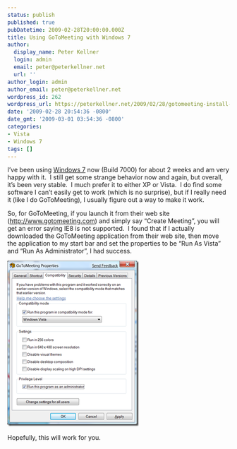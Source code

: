 ```yaml
---
status: publish
published: true
pubDatetime: 2009-02-28T20:00:00.000Z
title: Using GoToMeeting with Windows 7
author:
  display_name: Peter Kellner
  login: admin
  email: peter@peterkellner.net
  url: ''
author_login: admin
author_email: peter@peterkellner.net
wordpress_id: 262
wordpress_url: https://peterkellner.net/2009/02/28/gotomeeting-install-windows7-microsoft/
date: '2009-02-28 20:54:36 -0800'
date_gmt: '2009-03-01 03:54:36 -0800'
categories:
- Vista
- Windows 7
tags: []
---
```

<p>I’ve been using <a href="http://www.microsoft.com/windows/windows-7/default.aspx">Windows 7</a> now (Build 7000) for about 2 weeks and am very happy with it.&#160; I still get some strange behavior now and again, but overall, it’s been very stable.&#160; I much prefer it to either XP or Vista.&#160; I do find some software I can’t easily get to work (which is no surprise), but if I really need it (like I do GoToMeeting), I usually figure out a way to make it work.</p>
<p>So, for GoToMeeting, if you launch it from their web site (<a href="http://www.gotomeeting.com">http://www.gotomeeting.com</a>) and simply say “Create Meeting”, you will get an error saying IE8 is not supported.&#160; I found that if I actually downloaded the GoToMeeting application from their web site, then move the application to my start bar and set the properties to be “Run As Vista” and “Run As Administrator”, I had success.</p>
<p><a href="/wp/wp-content/uploads/2009/02/image6.png"><img style="border-bottom: 0px; border-left: 0px; display: inline; border-top: 0px; border-right: 0px" title="image" border="0" alt="image" src="/wp/wp-content/uploads/2009/02/image_thumb1.png" width="298" height="375" /></a></p>
<p>Hopefully, this will work for you.</p>
